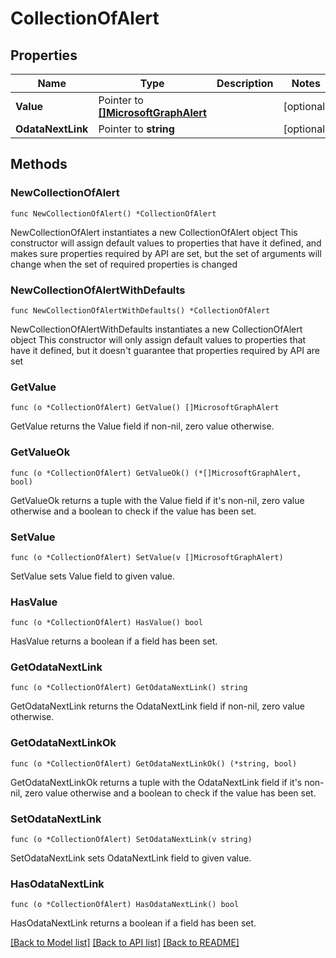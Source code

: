 # CollectionOfAlert

## Properties

Name | Type | Description | Notes
------------ | ------------- | ------------- | -------------
**Value** | Pointer to [**[]MicrosoftGraphAlert**](MicrosoftGraphAlert.md) |  | [optional] 
**OdataNextLink** | Pointer to **string** |  | [optional] 

## Methods

### NewCollectionOfAlert

`func NewCollectionOfAlert() *CollectionOfAlert`

NewCollectionOfAlert instantiates a new CollectionOfAlert object
This constructor will assign default values to properties that have it defined,
and makes sure properties required by API are set, but the set of arguments
will change when the set of required properties is changed

### NewCollectionOfAlertWithDefaults

`func NewCollectionOfAlertWithDefaults() *CollectionOfAlert`

NewCollectionOfAlertWithDefaults instantiates a new CollectionOfAlert object
This constructor will only assign default values to properties that have it defined,
but it doesn't guarantee that properties required by API are set

### GetValue

`func (o *CollectionOfAlert) GetValue() []MicrosoftGraphAlert`

GetValue returns the Value field if non-nil, zero value otherwise.

### GetValueOk

`func (o *CollectionOfAlert) GetValueOk() (*[]MicrosoftGraphAlert, bool)`

GetValueOk returns a tuple with the Value field if it's non-nil, zero value otherwise
and a boolean to check if the value has been set.

### SetValue

`func (o *CollectionOfAlert) SetValue(v []MicrosoftGraphAlert)`

SetValue sets Value field to given value.

### HasValue

`func (o *CollectionOfAlert) HasValue() bool`

HasValue returns a boolean if a field has been set.

### GetOdataNextLink

`func (o *CollectionOfAlert) GetOdataNextLink() string`

GetOdataNextLink returns the OdataNextLink field if non-nil, zero value otherwise.

### GetOdataNextLinkOk

`func (o *CollectionOfAlert) GetOdataNextLinkOk() (*string, bool)`

GetOdataNextLinkOk returns a tuple with the OdataNextLink field if it's non-nil, zero value otherwise
and a boolean to check if the value has been set.

### SetOdataNextLink

`func (o *CollectionOfAlert) SetOdataNextLink(v string)`

SetOdataNextLink sets OdataNextLink field to given value.

### HasOdataNextLink

`func (o *CollectionOfAlert) HasOdataNextLink() bool`

HasOdataNextLink returns a boolean if a field has been set.


[[Back to Model list]](../README.md#documentation-for-models) [[Back to API list]](../README.md#documentation-for-api-endpoints) [[Back to README]](../README.md)


